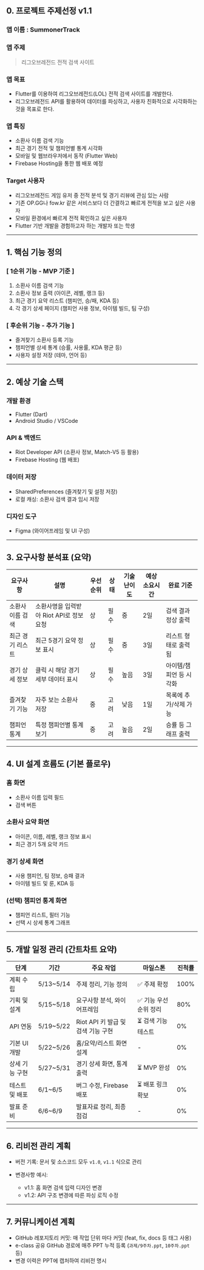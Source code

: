 ## 0. 프로젝트 주제선정 v1.1

### 앱 이름 : SummonerTrack

### 앱 주제

> 리그오브레전드 전적 검색 사이트

### 앱 목표

* Flutter를 이용하여 리그오브레전드(LOL) 전적 검색 사이트를 개발한다.
* 리그오브레전드 API를 활용하여 데이터를 파싱하고, 사용자 친화적으로 시각화하는 것을 목표로 한다.

### 앱 특징

* 소환사 이름 검색 기능
* 최근 경기 전적 및 챔피언별 통계 시각화
* 모바일 및 웹브라우저에서 동작 (Flutter Web)
* Firebase Hosting을 통한 웹 배포 예정

### Target 사용자

* 리그오브레전드 게임 유저 중 전적 분석 및 경기 리뷰에 관심 있는 사람
* 기존 OP.GG나 fow.kr 같은 서비스보다 더 간결하고 빠르게 전적을 보고 싶은 사용자
* 모바일 환경에서 빠르게 전적 확인하고 싶은 사용자
* Flutter 기반 개발을 경험하고자 하는 개발자 또는 학생

---

## 1. 핵심 기능 정의

### \[ 1순위 기능 - MVP 기준 ]

1. 소환사 이름 검색 기능
2. 소환사 정보 출력 (아이콘, 레벨, 랭크 등)
3. 최근 경기 요약 리스트 (챔피언, 승/패, KDA 등)
4. 각 경기 상세 페이지 (챔피언 사용 정보, 아이템 빌드, 팀 구성)

### \[ 후순위 기능 - 추가 기능 ]

* 즐겨찾기 소환사 등록 기능
* 챔피언별 상세 통계 (승률, 사용률, KDA 평균 등)
* 사용자 설정 저장 (테마, 언어 등)

---

## 2. 예상 기술 스택

### 개발 환경

* Flutter (Dart)
* Android Studio / VSCode

### API & 백엔드

* Riot Developer API (소환사 정보, Match-V5 등 활용)
* Firebase Hosting (웹 배포)

### 데이터 저장

* SharedPreferences (즐겨찾기 및 설정 저장)
* 로컬 캐싱: 소환사 검색 결과 임시 저장

### 디자인 도구

* Figma (와이어프레임 및 UI 구성)

---

## 3. 요구사항 분석표 (요약)

| 요구사항      | 설명                         | 우선순위 | 상태 | 기술 난이도 | 예상 소요시간 | 완료 기준         |
| --------- | -------------------------- | ---- | -- | ------ | ------- | ------------- |
| 소환사 이름 검색 | 소환사명을 입력받아 Riot API로 정보 요청 | 상    | 필수 | 중      | 2일      | 검색 결과 정상 출력   |
| 최근 경기 리스트 | 최근 5경기 요약 정보 표시            | 상    | 필수 | 중      | 3일      | 리스트 형태로 출력됨   |
| 경기 상세 정보  | 클릭 시 해당 경기 세부 데이터 표시       | 상    | 필수 | 높음     | 3일      | 아이템/챔피언 등 시각화 |
| 즐겨찾기 기능   | 자주 보는 소환사 저장               | 중    | 고려 | 낮음     | 1일      | 목록에 추가/삭제 가능  |
| 챔피언 통계    | 특정 챔피언별 통계 보기              | 중    | 고려 | 높음     | 2일      | 승률 등 그래프 출력   |

---

## 4. UI 설계 흐름도 (기본 플로우)

### 홈 화면

* 소환사 이름 입력 필드
* 검색 버튼

### 소환사 요약 화면

* 아이콘, 이름, 레벨, 랭크 정보 표시
* 최근 경기 5개 요약 카드

### 경기 상세 화면

* 사용 챔피언, 팀 정보, 승패 결과
* 아이템 빌드 및 룬, KDA 등

### (선택) 챔피언 통계 화면

* 챔피언 리스트, 필터 기능
* 선택 시 상세 통계 그래프

---

## 5. 개발 일정 관리 (간트차트 요약)

| 단계       | 기간         | 주요 작업                    | 마일스톤         | 진척률  |
| -------- | ---------- | ------------------------ | ------------ | ---- |
| 계획 수립    | 5/13\~5/14 | 주제 정리, 기능 정의             | ✅ 주제 확정      | 100% |
| 기획 및 설계  | 5/15\~5/18 | 요구사항 분석, 와이어프레임          | ✅ 기능 우선순위 정리 | 80%  |
| API 연동   | 5/19\~5/22 | Riot API 키 발급 및 검색 기능 구현 | ⏳ 검색 기능 테스트  | 0%   |
| 기본 UI 개발 | 5/22\~5/26 | 홈/요약/리스트 화면 설계           | -            | 0%   |
| 상세 기능 구현 | 5/27\~5/31 | 경기 상세 화면, 통계 출력          | ⏳ MVP 완성     | 0%   |
| 테스트 및 배포 | 6/1\~6/5   | 버그 수정, Firebase 배포       | ⏳ 배포 링크 확보   | 0%   |
| 발표 준비    | 6/6\~6/9   | 발표자료 정리, 최종 점검           | -            | 0%   |

---

## 6. 리비전 관리 계획

* 버전 기록: 문서 및 소스코드 모두 `v1.0`, `v1.1` 식으로 관리
* 변경사항 예시:

  * v1.1: 홈 화면 검색 입력 디자인 변경
  * v1.2: API 구조 변경에 따른 파싱 로직 수정

---

## 7. 커뮤니케이션 계획

* GitHub 레포지토리 커밋: 매 작업 단위 마다 커밋 (feat, fix, docs 등 태그 사용)
* e-class 공유 GitHub 경로에 매주 PPT 누적 등록 (`과제/9주차.ppt`, `10주차.ppt` 등)
* 변경 이력은 PPT에 캡처하여 리비전 명시
